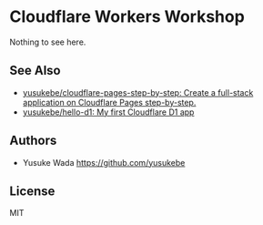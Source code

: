 # Cloudflare Workers Workshop

Nothing to see here.

## See Also

- [yusukebe/cloudflare-pages-step-by-step: Create a full-stack application on Cloudflare Pages step-by-step.](https://github.com/yusukebe/cloudflare-pages-step-by-step)
- [yusukebe/hello-d1: My first Cloudflare D1 app](https://github.com/yusukebe/hello-d1/tree/main)

## Authors

- Yusuke Wada <https://github.com/yusukebe>

## License

MIT
